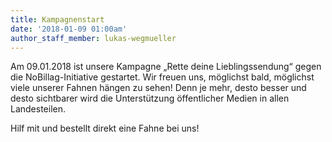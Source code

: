 ```yaml
---
title: Kampagnenstart
date: '2018-01-09 01:00am'
author_staff_member: lukas-wegmueller
---
```

Am 09.01.2018 ist unsere Kampagne „Rette deine Lieblingssendung“ gegen die NoBillag-Initiative gestartet. Wir freuen uns, möglichst bald, möglichst viele unserer Fahnen hängen zu sehen! Denn je mehr, desto besser und desto sichtbarer wird die Unterstützung öffentlicher Medien in allen Landesteilen.

Hilf mit und bestellt direkt eine Fahne bei uns!
